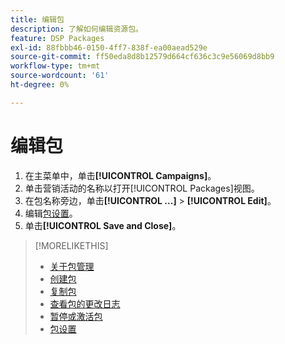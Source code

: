 ```yaml
---
title: 编辑包
description: 了解如何编辑资源包。
feature: DSP Packages
exl-id: 88fbbb46-0150-4ff7-838f-ea00aead529e
source-git-commit: ff50eda8d8b12579d664cf636c3c9e56069d8bb9
workflow-type: tm+mt
source-wordcount: '61'
ht-degree: 0%

---
```


# 编辑包

1. 在主菜单中，单击&#x200B;**[!UICONTROL Campaigns]**。
1. 单击营销活动的名称以打开[!UICONTROL Packages]视图。
1. 在包名称旁边，单击&#x200B;**[!UICONTROL ...]** > **[!UICONTROL Edit]**。
1. 编辑[包设置](package-settings.md)。
1. 单击&#x200B;**[!UICONTROL Save and Close]**。

>[!MORELIKETHIS]
>
>* [关于包管理](package-about.md)
>* [创建包](package-create.md)
>* [复制包](package-duplicate.md)
>* [查看包的更改日志](package-change-log.md)
>* [暂停或激活包](package-pause-activate.md)
>* [包设置](package-settings.md)
